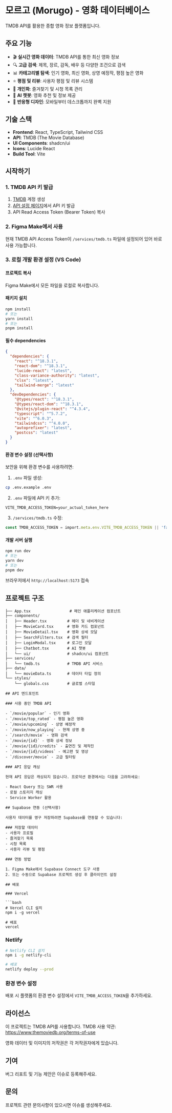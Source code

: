 # 모르고 (Morugo) - 영화 데이터베이스

TMDB API를 활용한 종합 영화 정보 플랫폼입니다.

## 주요 기능

- 🎬 **실시간 영화 데이터**: TMDB API를 통한 최신 영화 정보
- 🔍 **고급 검색**: 제목, 장르, 감독, 배우 등 다양한 조건으로 검색
- 📊 **카테고리별 탐색**: 인기 영화, 최신 영화, 상영 예정작, 평점 높은 영화
- ⭐ **평점 및 리뷰**: 사용자 평점 및 리뷰 시스템
- 💝 **개인화**: 즐겨찾기 및 시청 목록 관리
- 🤖 **AI 챗봇**: 영화 추천 및 정보 제공
- 📱 **반응형 디자인**: 모바일부터 데스크톱까지 완벽 지원

## 기술 스택

- **Frontend**: React, TypeScript, Tailwind CSS
- **API**: TMDB (The Movie Database)
- **UI Components**: shadcn/ui
- **Icons**: Lucide React
- **Build Tool**: Vite

## 시작하기

### 1. TMDB API 키 발급

1. [TMDB](https://www.themoviedb.org/) 계정 생성
2. [API 설정 페이지](https://www.themoviedb.org/settings/api)에서 API 키 발급
3. API Read Access Token (Bearer Token) 복사

### 2. Figma Make에서 사용

현재 TMDB API Access Token이 `/services/tmdb.ts` 파일에 설정되어 있어 바로 사용 가능합니다.

### 3. 로컬 개발 환경 설정 (VS Code)

#### 프로젝트 복사

Figma Make에서 모든 파일을 로컬로 복사합니다.

#### 패키지 설치

```bash
npm install
# 또는
yarn install
# 또는
pnpm install
```

#### 필수 dependencies

```json
{
  "dependencies": {
    "react": "^18.3.1",
    "react-dom": "^18.3.1",
    "lucide-react": "latest",
    "class-variance-authority": "latest",
    "clsx": "latest",
    "tailwind-merge": "latest"
  },
  "devDependencies": {
    "@types/react": "^18.3.1",
    "@types/react-dom": "^18.3.1",
    "@vitejs/plugin-react": "^4.3.4",
    "typescript": "^5.7.2",
    "vite": "^6.0.3",
    "tailwindcss": "^4.0.0",
    "autoprefixer": "latest",
    "postcss": "latest"
  }
}
```

#### 환경 변수 설정 (선택사항)

보안을 위해 환경 변수를 사용하려면:

1. `.env` 파일 생성:
```bash
cp .env.example .env
```

2. `.env` 파일에 API 키 추가:
```
VITE_TMDB_ACCESS_TOKEN=your_actual_token_here
```

3. `/services/tmdb.ts` 수정:
```typescript
const TMDB_ACCESS_TOKEN = import.meta.env.VITE_TMDB_ACCESS_TOKEN || 'fallback_token';
```

#### 개발 서버 실행

```bash
npm run dev
# 또는
yarn dev
# 또는
pnpm dev
```

브라우저에서 `http://localhost:5173` 접속

## 프로젝트 구조

```
├── App.tsx                 # 메인 애플리케이션 컴포넌트
├── components/            
│   ├── Header.tsx         # 헤더 및 네비게이션
│   ├── MovieCard.tsx      # 영화 카드 컴포넌트
│   ├── MovieDetail.tsx    # 영화 상세 모달
│   ├── SearchFilters.tsx  # 검색 필터
│   ├── LoginModal.tsx     # 로그인 모달
│   ├── Chatbot.tsx        # AI 챗봇
│   └── ui/                # shadcn/ui 컴포넌트
├── services/
│   └── tmdb.ts            # TMDB API 서비스
├── data/
│   └── movieData.ts       # 데이터 타입 정의
└── styles/
    └── globals.css        # 글로벌 스타일

## API 엔드포인트

### 사용 중인 TMDB API

- `/movie/popular` - 인기 영화
- `/movie/top_rated` - 평점 높은 영화
- `/movie/upcoming` - 상영 예정작
- `/movie/now_playing` - 현재 상영 중
- `/search/movie` - 영화 검색
- `/movie/{id}` - 영화 상세 정보
- `/movie/{id}/credits` - 출연진 및 제작진
- `/movie/{id}/videos` - 예고편 및 영상
- `/discover/movie` - 고급 필터링

### API 응답 캐싱

현재 API 응답은 캐싱되지 않습니다. 프로덕션 환경에서는 다음을 고려하세요:

- React Query 또는 SWR 사용
- 로컬 스토리지 캐싱
- Service Worker 활용

## Supabase 연동 (선택사항)

사용자 데이터를 영구 저장하려면 Supabase를 연동할 수 있습니다:

### 저장할 데이터
- 사용자 프로필
- 즐겨찾기 목록
- 시청 목록
- 사용자 리뷰 및 평점

### 연동 방법

1. Figma Make에서 Supabase Connect 도구 사용
2. 또는 수동으로 Supabase 프로젝트 생성 후 클라이언트 설정

## 배포

### Vercel

```bash
# Vercel CLI 설치
npm i -g vercel

# 배포
vercel
```

### Netlify

```bash
# Netlify CLI 설치
npm i -g netlify-cli

# 배포
netlify deploy --prod
```

### 환경 변수 설정

배포 시 플랫폼의 환경 변수 설정에서 `VITE_TMDB_ACCESS_TOKEN`을 추가하세요.

## 라이선스

이 프로젝트는 TMDB API를 사용합니다. 
TMDB 사용 약관: https://www.themoviedb.org/terms-of-use

영화 데이터 및 이미지의 저작권은 각 저작권자에게 있습니다.

## 기여

버그 리포트 및 기능 제안은 이슈로 등록해주세요.

## 문의

프로젝트 관련 문의사항이 있으시면 이슈를 생성해주세요.
